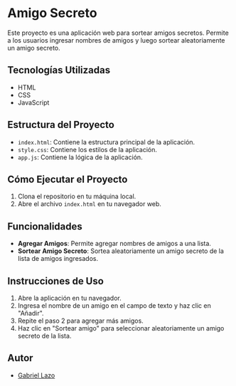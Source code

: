 # Amigo Secreto

Este proyecto es una aplicación web para sortear amigos secretos. Permite a los usuarios ingresar nombres de amigos y luego sortear aleatoriamente un amigo secreto.

## Tecnologías Utilizadas

- HTML
- CSS
- JavaScript

## Estructura del Proyecto

- `index.html`: Contiene la estructura principal de la aplicación.
- `style.css`: Contiene los estilos de la aplicación.
- `app.js`: Contiene la lógica de la aplicación.

## Cómo Ejecutar el Proyecto

1. Clona el repositorio en tu máquina local.
2. Abre el archivo `index.html` en tu navegador web.

## Funcionalidades

- **Agregar Amigos**: Permite agregar nombres de amigos a una lista.
- **Sortear Amigo Secreto**: Sortea aleatoriamente un amigo secreto de la lista de amigos ingresados.

## Instrucciones de Uso

1. Abre la aplicación en tu navegador.
2. Ingresa el nombre de un amigo en el campo de texto y haz clic en "Añadir".
3. Repite el paso 2 para agregar más amigos.
4. Haz clic en "Sortear amigo" para seleccionar aleatoriamente un amigo secreto de la lista.

## Autor

- [Gabriel Lazo](https://github.com/GabrieLZ19)
